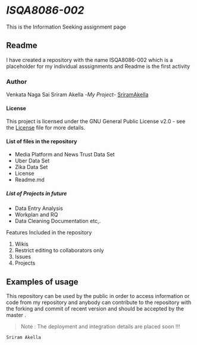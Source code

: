 # _ISQA8086-002_
This is the Information Seeking assignment page

## Readme
I have created a repository with the name ISQA8086-002 which is a placeholder for my individual asssignments and Readme is the first activity

### Author
Venkata Naga Sai Sriram Akella -*My Project*- [SriramAkella](https://github.com/Sriramakella123/ISQA8086-002)

#### License
This project is licensed under the GNU General Public License v2.0 - see the [License](https://github.com/Sriramakella123/ISQA8086-002/blob/master/LICENSE) file for more details.

#### List of files in the repository
* Media Platform and News Trust Data Set
* Uber Data Set
* Zika Data Set
* License
* Readme.md

##### List of Projects in future
* Data Entry Analysis
* Workplan and RQ
* Data Cleaning Documentation etc,.

Features Included in the repository
1. Wikis
2. Restrict editing to collaborators only
3. Issues
4. Projects

## Examples of usage
This repository can be used by the public in order to access information or code from my repository and anybody can contribute to the repository with the forking and commit of recent version and should be accepted by the master .

>Note : The deployment and integration details are placed soon !!!

    Sriram Akella
